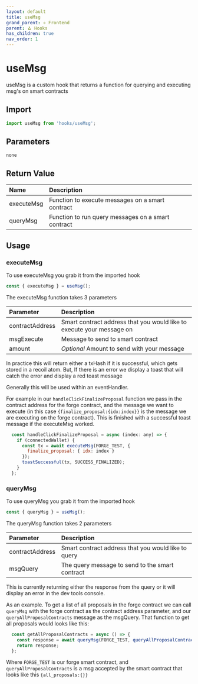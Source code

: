 ```yaml
---
layout: default
title: useMsg
grand_parent: ⚛️ Frontend
parent: 🪝 Hooks
has_children: true
nav_order: 1
---
```


# useMsg

useMsg is a custom hook that returns a function for querying and executing msg's on smart contracts

## Import

```js
import useMsg from 'hooks/useMsg';
```

## Parameters

`none`

## Return Value

| Name        | Description                                         |
|:------------|:----------------------------------------------------|
| executeMsg  | Function to execute messages on a smart contract    |
| queryMsg    | Function to run query messages on a smart contract  |

## Usage

### executeMsg

To use executeMsg you grab it from the imported hook
```js
const { executeMsg } = useMsg();
```
The executeMsg function takes 3 parameters

| Parameter        | Description                                                              |
|:-----------------|:-------------------------------------------------------------------------|
| contractAddress  | Smart contract address that you would like to execute your message on    |
| msgExecute       | Message to send to smart contract                                        |
| amount           | *Optional* Amount to send with your message                              |

In practice this will return either a txHash if it is successful, which gets stored in a recoil atom. But, If there is an error we display a toast that will catch the error and display a red toast message

Generally this will be used within an eventHandler.

For example in our `handleClickFinalizeProposal` function we pass in the contract address for the forge contract, and the message we want to execute (in this case `{finalize_proposal:{idx:index}}` is the message we are executing on the forge contract). This is finished with a successful toast message if the executeMsg worked.
```js
  const handleClickFinalizeProposal = async (index: any) => {
    if (connectedWallet) {
      const tx = await executeMsg(FORGE_TEST, {
        finalize_proposal: { idx: index }
      });
      toastSuccessful(tx, SUCCESS_FINALIZED);
    }
  };
```

### queryMsg

To use queryMsg you grab it from the imported hook

```js
const { queryMsg } = useMsg();
```

The queryMsg function takes 2 parameters

| Parameter        | Description                                            |
|:-----------------|:-------------------------------------------------------|
| contractAddress  | Smart contract address that you would like to query    |
| msgQuery         | The query message to send to the smart contract        |

This is currently returning either the response from the query or it will display an error in the dev tools console.

As an example. To get a list of all proposals in the forge contract we can call `queryMsg` with the forge contract as the contract address parameter, and our `queryAllProposalContracts` message as the msgQuery. That function to get all proposals would looks like this: 

```js
  const getAllProposalContracts = async () => {
    const response = await queryMsg(FORGE_TEST, queryAllProposalContracts());
    return response;
  };
```

Where `FORGE_TEST` is our forge smart contract, and `queryAllProposalContracts` is a msg accepted by the smart contract that looks like this `{all_proposals:{}}`